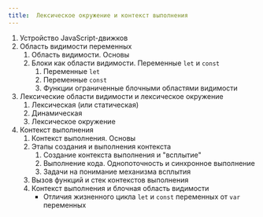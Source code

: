 ```yaml
---
title:  Лексическое окружение и контекст выполнения
---
```


1. Устройство JavaScript-движков
2. Область видимости переменных
   1. Область видимости. Основы
   2. Блоки как области видимости. Переменные `let` и `const`
      1. Переменные `let`
      2. Переменные `const`
      3. Функции ограниченные блочными областями видимости
3. Лексические области видимости и лексическое окружение
   1. Лексическая (или статическая)
   2. Динамическая
   3. Лексическое окружение
4. Контекст выполнения
   1. Контекст выполнения. Основы
   2. Этапы создания и выполнения контекста
      1. Создание контекста выполнения и "всплытие"
      2. Выполнение кода. Однопоточность и синхронное выполнение
      3. Задачи на понимание механизма всплытия
   3. Вызов функций и стек контекстов выполнения
   4. Контекст выполнения и блочная область видимости
      - Отличия жизненного цикла `let` и `const` переменных от `var` переменных
